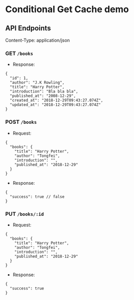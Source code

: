 # Conditional Get Cache demo

## API Endpoints

Content-Type: application/json

### GET `/books`

* Response: 

```
{
  "id": 1,
  "author": "J.K Rowling",
  "title": "Harry Potter",
  "introduction": "Bla bla bla",
  "published_at": "2008-12-29",
  "created_at": "2018-12-29T09:43:27.074Z",
  "updated_at": "2018-12-29T09:43:27.074Z"
}
```

### POST `/books`

* Request:

```
{
  "books": {
    "title": "Harry Potter",
    "author": "Tongfei",
    "introduction": "",
    "published_at": "2018-12-29"
  }
}
```

* Response:

```
{
  "success": true // false
}
```

### PUT `/books/:id`

* Request: 

```
{
  "books": {
    "title": "Harry Potter",
    "author": "Tongfei",
    "introduction": "",
    "published_at": "2018-12-29"
  }
}
```

* Response:

```
{
  "success": true
}
```